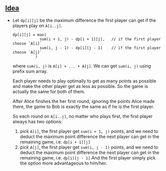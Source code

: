 ## [Idea](https://leetcode.com/problems/stone-game-vii/discuss/970262/C%2B%2B-Bottom-up-DP-O(N2)-time)
  * Let ```dp[i][j]``` be the maximum difference the first player can get if the players play on ```A[i..j]```.
    
    ```
    dp[i][j] = max(
                sum(i + 1, j) - dp[i + 1][j],   // if the first player choose `A[i]`
                sum(i, j - 1) - dp[i][j - 1]    // if the first player choose `A[j]`
              )
    ```
    where ```sum(i, j)``` is ```A[i] + ... + A[j]```. We can get ```sum(i, j)``` using prefix sum array.
    
    Each player needs to play optimally to get as many points as possible and make the other player get as less as possible. So the game is actually the same for both of them.

    After Alice finshes the her first round, ignoring the points Alice made there, the game to Bob is exactly the same as if he is the first player.

    So each round on ```A[i..j]```, no matter who plays first, the first player always has two options:

      1. pick ```A[i]```, the first player get ```sum(i + 1, j)``` points, and we need to deduct the maximum point difference the next player can get in the remaining game, i.e. ```dp[i + 1][j]```
      2. pick ```A[j]```, the first player get ```sum(i, j - 1)``` points, and we need to deduct the maximum point difference the next player can get in the remaining game, i.e. ```dp[i][j - 1]```
    And the first player simply pick the option more advantageous to him/her.
